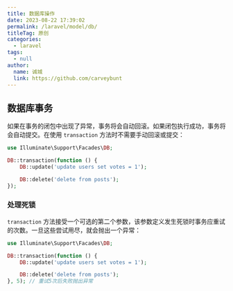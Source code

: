 ```yaml
---
title: 数据库操作
date: 2023-08-22 17:39:02
permalink: /laravel/model/db/
titleTag: 原创
categories: 
  - laravel
tags: 
  - null
author: 
  name: 诚城
  link: https://github.com/carveybunt
---
```


## 数据库事务

如果在事务的闭包中出现了异常，事务将会自动回滚。如果闭包执行成功，事务将会自动提交。在使用 `transaction` 方法时不需要手动回滚或提交：

```php
use Illuminate\Support\Facades\DB;

DB::transaction(function () {
    DB::update('update users set votes = 1');

    DB::delete('delete from posts');
});
```

### 处理死锁

`transaction` 方法接受一个可选的第二个参数，该参数定义发生死锁时事务应重试的次数。一旦这些尝试用尽，就会抛出一个异常：

```php
use Illuminate\Support\Facades\DB;

DB::transaction(function () {
    DB::update('update users set votes = 1');

    DB::delete('delete from posts');
}, 5); // 重试5次后失败抛出异常
```
